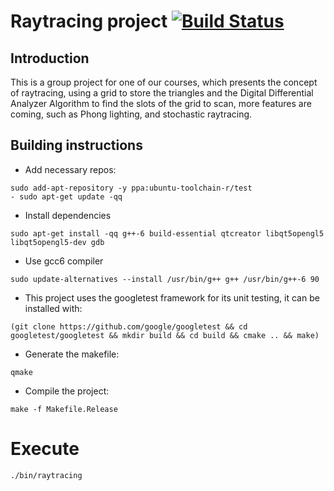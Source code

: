 # Raytracing project [![Build Status](https://travis-ci.org/Stygmates/raytracing.svg?branch=master)](https://travis-ci.org/Stygmates/raytracing)

## Introduction

This is a group project for one of our courses, which presents the concept of raytracing, using a grid to store the triangles and the Digital Differential Analyzer Algorithm to find the slots of the grid to scan, more features are coming, such as Phong lighting, and stochastic raytracing.

## Building instructions

  - Add necessary repos:

  ```
  sudo add-apt-repository -y ppa:ubuntu-toolchain-r/test
  - sudo apt-get update -qq
  ```
  - Install dependencies
  ```
  sudo apt-get install -qq g++-6 build-essential qtcreator libqt5opengl5 libqt5opengl5-dev gdb
  ```
  
  - Use gcc6 compiler
  ```
  sudo update-alternatives --install /usr/bin/g++ g++ /usr/bin/g++-6 90
  ```
  - This project uses the googletest framework for its unit testing, it can be installed with:

  ```
  (git clone https://github.com/google/googletest && cd googletest/googletest && mkdir build && cd build && cmake .. && make)
  ```

  - Generate the makefile:
  ```
  qmake
  ```
  - Compile the project:
  ```
  make -f Makefile.Release
  ```
  # Execute
  ```
  ./bin/raytracing
  ```